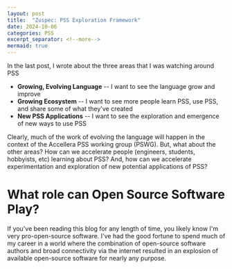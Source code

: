 ```yaml
---
layout: post
title:  "Zuspec: PSS Exploration Framework"
date: 2024-10-06
categories: PSS
excerpt_separator: <!--more-->
mermaid: true
---
```


In the last post, I wrote about the three areas that I was watching around
PSS
- **Growing, Evolving Language** -- I want to see the language grow and improve
- **Growing Ecosystem** -- I want to see more people learn PSS, use PSS, and share some of what they've created
- **New PSS Applications** -- I want to see the exploration and emergence of new ways to use PSS

Clearly, much of the work of evolving the language will happen in the 
context of the Accellera PSS working group (PSWG). But, what about the
other areas? How can we accelerate people (engineers, students, hobbyists, etc)
learning about PSS? And, how can we accelerate experimentation and 
exploration of new potential applications of PSS?

# What role can Open Source Software Play?

If you've been reading this blog for any length of time, you likely 
know I'm very pro-open-source software. I've had the good fortune
to spend much of my career in a world where the combination of
open-source software authors and broad connectivity via the
internet resulted in an explosion of available open-source
software for nearly any purpose. 